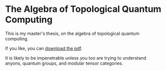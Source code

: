 The Algebra of Topological Quantum Computing
============================================


This is my master's thesis, on the algebra of topological quantum computing.

If you like, you can [download the pdf](https://github.com/jvns/masters-thesis/raw/master/thesis.pdf).

It is likely to be impenetrable unless you too are trying to understand 
anyons, quantum groups, and modular tensor categories. 
